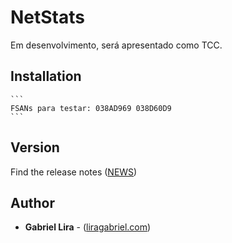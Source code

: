 # NetStats

Em desenvolvimento, será apresentado como TCC.
  
## Installation

    ```
    FSANs para testar: 038AD969 038D60D9
    ```

## Version

Find the release notes ([NEWS](https://github.com/liragabriel/DS/blob/master/NEWS.md))

## Author

* **Gabriel Lira** - ([liragabriel.com](www.liragabriel.com))
